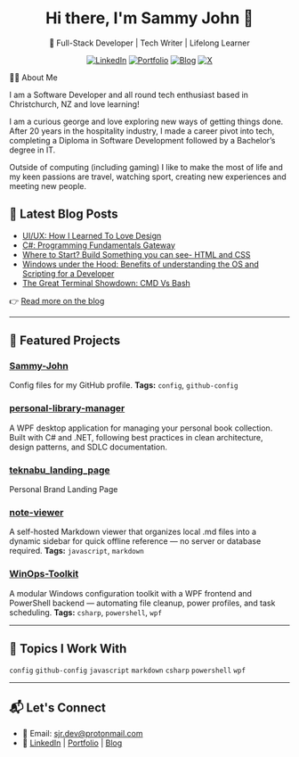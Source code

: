 <h1 align="center">Hi there, I'm Sammy John 👋</h1>
<p align="center">🚀 Full-Stack Developer | Tech Writer | Lifelong Learner</p>

<div align="center">
  
  [![LinkedIn](https://img.shields.io/badge/LinkedIn-0A66C2?style=for-the-badge&logo=linkedin&logoColor=white)](https://www.linkedin.com/in/sammyjohnrawlinson/)
  [![Portfolio](https://img.shields.io/badge/Portfolio-%23ff00ff?style=for-the-badge&logo=briefcase&logoColor=white)](https://sammyjohnrawlinson.teknabu.com/portfolio/)
  [![Blog](https://img.shields.io/badge/Blog-%235ec7d3?style=for-the-badge&logoColor=white)](https://sammyjohnrawlinson.teknabu.com/blog)
  [![X](https://img.shields.io/badge/X-1DA1F2?style=for-the-badge&logo=x&logoColor=white)](https://twitter.com/@nabu_tech)
  
</div>



👨‍💻 About Me

I am a Software Developer and all round tech enthusiast based in Christchurch, NZ and love learning!

I am a curious george and love exploring new ways of getting things done. After 20 years in the hospitality industry, I made a career pivot into tech, completing a Diploma in Software Development followed by a Bachelor’s degree in IT.

Outside of computing (including gaming) I like to make the most of life and my keen passions are travel, watching sport, creating new experiences and meeting new people.

## 📝 Latest Blog Posts

<!-- BLOG-POST-LIST:START -->
- [UI/UX: How I Learned To Love Design](https://sammyjohnrawlinson.teknabu.com/blog/UIUX/)
- [C#: Programming Fundamentals Gateway](https://sammyjohnrawlinson.teknabu.com/blog/ProgrammingFundamentals/)
- [Where to Start? Build Something you can see- HTML and CSS](https://sammyjohnrawlinson.teknabu.com/blog/HTML_CSS/)
- [Windows under the Hood: Benefits of understanding the OS and Scripting for a Developer](https://sammyjohnrawlinson.teknabu.com/blog/Windows_UnderTheHood/)
- [The Great Terminal Showdown: CMD Vs Bash](https://sammyjohnrawlinson.teknabu.com/blog/cmdVBash/)
<!-- BLOG-POST-LIST:END -->

👉 [Read more on the blog](https://sammyjohnrawlinson.teknabu.com/blog)

---
## 🚀 Featured Projects

<!-- FEATURED-PROJECTS:START -->
### [Sammy-John](https://github.com/Sammy-John/Sammy-John)
Config files for my GitHub profile.
**Tags:** `config`, `github-config`

### [personal-library-manager](https://github.com/Sammy-John/personal-library-manager)
A WPF desktop application for managing your personal book collection. Built with C# and .NET, following best practices in clean architecture, design patterns, and SDLC documentation.


### [teknabu_landing_page](https://github.com/Sammy-John/teknabu_landing_page)
Personal Brand Landing Page


### [note-viewer](https://github.com/Sammy-John/note-viewer)
A self-hosted Markdown viewer that organizes local .md files into a dynamic sidebar for quick offline reference — no server or database required.
**Tags:** `javascript`, `markdown`

### [WinOps-Toolkit](https://github.com/Sammy-John/WinOps-Toolkit)
A modular Windows configuration toolkit with a WPF frontend and PowerShell backend — automating file cleanup, power profiles, and task scheduling.
**Tags:** `csharp`, `powershell`, `wpf`
<!-- FEATURED-PROJECTS:END -->

---

## 🧩 Topics I Work With

<!-- TOPICS:START -->
`config` `github-config` `javascript` `markdown` `csharp` `powershell` `wpf`
<!-- TOPICS:END -->

---

## 📬 Let's Connect

- 💌 Email: [sjr.dev@protonmail.com](mailto:sjr.dev@protonmail.com)  
- 💼 [LinkedIn](https://www.linkedin.com/in/sammyjohnrawlinson/) | [Portfolio](https://sammyjohnrawlinson.teknabu.com/portfolio/) | [Blog](https://sammyjohnrawlinson.teknabu.com/blog)



